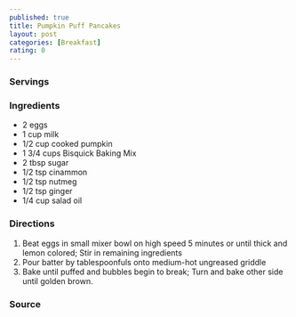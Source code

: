 ```yaml
---
published: true
title: Pumpkin Puff Pancakes
layout: post
categories: [Breakfast]
rating: 0
---
```

### Servings


### Ingredients
- 2 eggs
- 1 cup milk
- 1/2 cup cooked pumpkin
- 1 3/4 cups Bisquick Baking Mix
- 2 tbsp sugar
- 1/2 tsp cinammon
- 1/2 tsp nutmeg
- 1/2 tsp ginger
- 1/4 cup salad oil

### Directions
1. Beat eggs in small mixer bowl on high speed 5 minutes or until thick and lemon colored; Stir in remaining ingredients
2. Pour batter by tablespoonfuls onto medium-hot ungreased griddle
3. Bake until puffed and bubbles begin to break; Turn and bake other side until golden brown.

### Source

